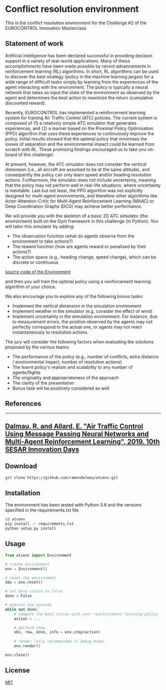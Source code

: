 # Conflict resolution environment

This is the conflict resolution environment for the Challenge #2 of the EUROCONTROL Innovation Masterclass

## Statement of work

Artificial intelligence has been declared successful in providing decision support in a variety of real-world applications. Many of these accomplishments have been made possible by recent advancements in reinforcement learning (RL) algorithms. In short, RL algorithms can be used to discover the best strategy (policy in the machine learning jargon) for a wide range of difficult tasks simply by learning from the experiences of the agent interacting with the environment. The policy is typically a neural network that takes as input the state of the environment as observed by the agent and determines the best action to maximize the return (cumulative discounted reward).

Recently, EUROCONTROL has implemented a reinforcement learning system for training Air Traffic Control (ATC) policies. The current system is composed of (1) a relatively simple ATC simulator that generates experiences, and (2) a learner based on the Proximal Policy Optimisation (PPO) algorithm that uses these experiences to continuously improve the policy. Initial results showed that the optimal policy that minimises the losses of separation and the environmental impact could be learned from scratch with RL. These promising findings encouraged us to take you on-board of this challenge!

At present, however, the ATC simulator does not consider the vertical dimension (i.e., all aircraft are assumed to be at the same altitude), and consequently the policy can only learn speed and/or heading resolution actions. Furthermore, the simulator does not include uncertainty, meaning that the policy may not perform well in real-life situations, where uncertainty is inevitable. Last but not least, the PPO algorithm was not explicitly designed for multi-agent environments, and therefore other algorithms like Actor-Attention-Critic for Multi-Agent Reinforcement Learning (MAAC) or Deep Coordination Graphs (DCG) may achieve better performance.

We will provide you with the skeleton of a basic 2D ATC simulator (the environment) built on the Gym framework in this challenge (in Python). You will tailor this simulator by adding:

* The observation function (what do agents observe from the environment to take actions?)
* The reward function (how are agents reward or penalised by their actions?)
* The action space (e.g., heading change, speed change), which can be discrete or continuous 

[source code of the Environment](https://github.com/ramondalmau/atcenv/blob/main/atcenv/env.py)

and then you will train the optimal policy using a reinforcement learning algorithm of your choice. 

We also encourage you to explore any of the following bonus tasks:
* Implement the vertical dimension in the simulation environment
* Implement weather in the simulator (e.g, consider the effect of wind)
* Implement uncertainty in the simulation environment. For instance, due to measurement errors, the position observed by the agents may not perfectly correspond to the actual one, or agents may not react instantaneously to resolution actions. 

The jury will consider the following factors when evaluating the solutions proposed by the various teams:
* The performance of the policy (e.g., number of conflicts, extra distance / environmental impact, number of resolution actions)
* The learnt policy's realism and scalability to any number of agents/flights
* The originality and appropriateness of the approach
* The clarity of the presentation
* Bonus task will be positively considered as well

## References
---
[Dalmau, R. and Allard, E. "Air Traffic Control Using Message Passing Neural Networks and Multi-Agent Reinforcement Learning", 2019. 10th SESAR Innovation Days](https://www.researchgate.net/publication/352537798_Air_Traffic_Control_Using_Message_Passing_Neural_Networks_and_Multi-Agent_Reinforcement_Learning)
---

## Download

```bash
git clone https://github.com/ramondalmau/atcenv.git
```

## Installation 

The environment has been tested with Python 3.8 and the versions specified in the requirements.txt file

```bash
cd atcenv
pip install -r requirements.txt
python setup.py install
```

## Usage

```python
from atcenv import Environment

# create environment
env = Environment()

# reset the environment
obs = env.reset()

# set done status to false
done = False

# execute one episode
while not done:
    # compute the best action with your reinforcement learning policy
    action = ...

    # perform step
    obs, rew, done, info = env.step(action)
    
    # render (only recommended in debug mode)
    env.render()

env.close()
```

## License
[MIT](https://choosealicense.com/licenses/mit/)